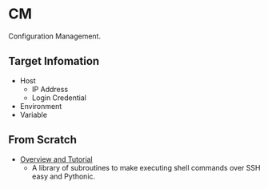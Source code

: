 CM
=======

Configuration Management.

## Target Infomation

+ Host
    + IP Address
    + Login Credential
+ Environment
+ Variable

## From Scratch

+ [Overview and Tutorial](https://docs.fabfile.org/en/2.5/getting-started.html)
    + A library of subroutines to make executing shell commands over SSH easy and Pythonic.
